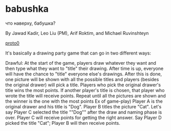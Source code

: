 # babushka
что наверху, бабушка?

By Jawad Kadir, Leo Liu (PM), Arif Roktim, and Michael Ruvinshteyn

[proto0](206.189.178.173)

It's basically a drawing party game that can go in two different ways:
 
Drawful:
At the start of the game, players draw whatever they want and then type what they want to "title" their drawing. After time is up, everyone will have the chance to "title" everyone else's drawings. After this is done, one picture will be shown with all the possible titles and players (besides the original drawer) will pick a title. Players who pick the original drawer's title wins the most points. If another player's title is chosen, that player who wrote the title will receive points. Repeat until all the pictures are shown and the winner is the one with the most points
Ex of game-play) Player A is the original drawer and his title is "Dog". Player B titles the picture "Cat". Let's say Player C selected the title ""Dog"" after the draw and naming phase is over. Player C will receive points for getting the right answer. Say Player D picked the title "Cat"; Player B will then receive points.


